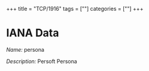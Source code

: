 +++
title = "TCP/1916"
tags = [""]
categories = [""]
+++

# IANA Data

_Name:_ persona

_Description:_ Persoft Persona

